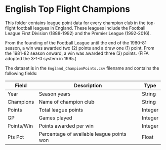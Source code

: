 English Top Flight Champions
============================

This folder contains league point data for every champion club in the 
top-flight football leagues in England. These leagues include the 
Football League First Division (1888-1992) and the Premier League 
(1992-2016). 

From the founding of the Football League until the end of the 1980-81 
season, a win was awarded two (2) points and a draw one (1) point. From 
the 1981-82 season onward, a win was awarded three (3) points. (FIFA 
adopted the 3-1-0 system in 1995.)

The dataset is in the `England_ChampionPoints.csv` filename and contains 
the following fields: 

Field | Description | Type 
------|-------------|------
Year | Season years | String
Champions | Name of champion club | String
Points | Total league points | Integer
GP | Games played | Integer
Points/Win | Points awarded per win | Integer
Pts Pct | Percentage of available league points won | Float

